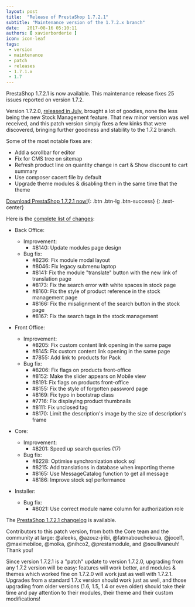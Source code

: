 ```yaml
---
layout: post
title:  "Release of PrestaShop 1.7.2.1"
subtitle: "Maintenance version of the 1.7.2.x branch"
date:   2017-08-16 05:10:11
authors: [ xavierborderie ]
icon: icon-leaf
tags:
 - version
 - maintenance
 - patch
 - releases
 - 1.7.1.x
 - 1.7
---
```


PrestaShop 1.7.2.1 is now available. This maintenance release fixes 25 issues reported on version 1.7.2.

Version 1.7.2.0, [released in July](http://build.prestashop.com/news/prestashop-1-7-2-0-available/), brought a lot of goodies, none the less being the new Stock Management feature. That new minor version was well received, and this patch version simply fixes a few kinks that were discovered, bringing further goodness and stability to the 1.7.2 branch.

Some of the most notable fixes are:

* Add a scrollbar for editor
* Fix for CMS tree on sitemap
* Refresh product line on quantity change in cart & Show discount to cart summary
* Use composer cacert file by default
* Upgrade theme modules & disabling them in the same time that the theme

[Download PrestaShop 1.7.2.1 now!](https://www.prestashop.com/en/download){: .btn .btn-lg .btn-success}
{: .text-center}

Here is the [complete list of changes](https://github.com/PrestaShop/PrestaShop/pulls?utf8=%E2%9C%93&q=is%3Apr%20milestone%3A1.7.2.1):

- Back Office:
   - Improvement:
     - #8140: Update modules page design
   - Bug fix:
     - #8236: Fix module modal layout
     - #8046: Fix legacy submenu laptop
     - #8141: Fix the module "translate" button with the new link of translation page
     - #8173: Fix the search error with white spaces in stock page
     - #8160: Fix the style of product reference in the stock management page
     - #8166: Fix the misalignment of the search button in the stock page
     - #8167: Fix the search tags in the stock management

 - Front Office:
   - Improvement:
     - #8205: Fix custom content link opening in the same page
     - #8145: Fix custom content link opening in the same page
     - #7855: Add link to products for Pack
   - Bug fix:
     - #8206: Fix flags on products front-office
     - #8152: Make the slider appears on Mobile view
     - #8191: Fix flags on products front-office
     - #8155: Fix the style of forgotten password page
     - #8169: Fix typo in bootstrap class
     - #7716: Fix displaying product thumbnails
     - #8111: Fix unclosed tag
     - #8170: Limit the description's image by the size of description's frame

 - Core:
   - Improvement:
     - #8201: Speed up search queries (17)
   - Bug fix:
     - #8228: Optimise synchronization stock sql
     - #8215: Add translations in database when importing theme
     - #8165: Use MessageCatalog function to get all message
     - #8186: Improve stock sql performance

 - Installer:
   - Bug fix:
     - #8021: Use correct module name column for authorization role

The [PrestaShop 1.7.2.1 changelog](https://download.prestashop.com/download/releases/changelog_1.7.2.1.txt) is available.

Contributors to this patch version, from both the Core team and the community at large: @aleeks, @azouz-jribi, @fatmabouchekoua, @jocel1, @maximebiloe, @molka, @nihco2, @prestamodule, and @soullivaneuh! Thank you!

Since version 1.7.2.1 is a "patch" update to version 1.7.2.0, upgrading from any 1.7.2 version will be easy: features will work better, and modules & themes which worked fine on 1.7.2.0 will work just as well with 1.7.2.1.<br/>
Upgrades from a standard 1.7.x version should work just as well, and those upgrading from older versions (1.6, 1.5, 1.4 or even older) should take their time and pay attention to their modules, their theme and their custom modifications!
